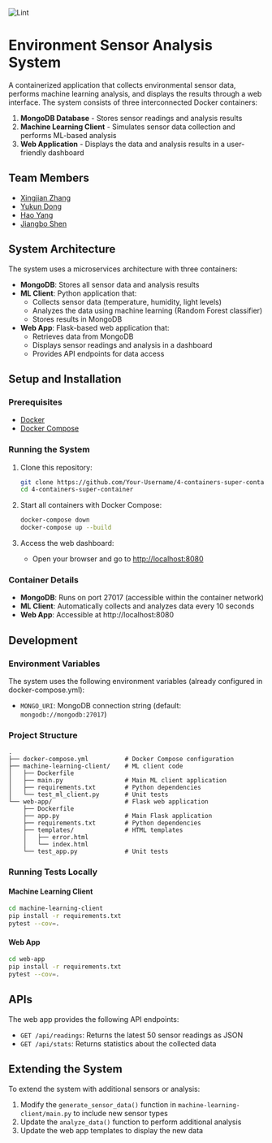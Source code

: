 ![Lint](https://github.com/software-students-spring2025/4-containers-super-container/actions/workflows/lint.yml/badge.svg)

# Environment Sensor Analysis System

A containerized application that collects environmental sensor data, performs machine learning analysis, and displays the results through a web interface. The system consists of three interconnected Docker containers:

1. **MongoDB Database** - Stores sensor readings and analysis results
2. **Machine Learning Client** - Simulates sensor data collection and performs ML-based analysis
3. **Web Application** - Displays the data and analysis results in a user-friendly dashboard

## Team Members

- [Xingjian Zhang](https://github.com/ScottZXJ123)
- [Yukun Dong](https://github.com/abccdyk)
- [Hao Yang](https://github.com/Hao-Yang-Hao)
- [Jiangbo Shen](https://github.com/js-montgomery)

## System Architecture

The system uses a microservices architecture with three containers:

- **MongoDB**: Stores all sensor data and analysis results
- **ML Client**: Python application that:
  - Collects sensor data (temperature, humidity, light levels)
  - Analyzes the data using machine learning (Random Forest classifier)
  - Stores results in MongoDB
- **Web App**: Flask-based web application that:
  - Retrieves data from MongoDB
  - Displays sensor readings and analysis in a dashboard
  - Provides API endpoints for data access

## Setup and Installation

### Prerequisites

- [Docker](https://docs.docker.com/get-docker/)
- [Docker Compose](https://docs.docker.com/compose/install/)

### Running the System

1. Clone this repository:
   ```bash
   git clone https://github.com/Your-Username/4-containers-super-container.git
   cd 4-containers-super-container
   ```

2. Start all containers with Docker Compose:
   ```bash
   docker-compose down
   docker-compose up --build
   ```

3. Access the web dashboard:
   - Open your browser and go to [http://localhost:8080](http://localhost:8080)

### Container Details

- **MongoDB**: Runs on port 27017 (accessible within the container network)
- **ML Client**: Automatically collects and analyzes data every 10 seconds
- **Web App**: Accessible at http://localhost:8080

## Development

### Environment Variables

The system uses the following environment variables (already configured in docker-compose.yml):

- `MONGO_URI`: MongoDB connection string (default: `mongodb://mongodb:27017`)

### Project Structure

```
.
├── docker-compose.yml          # Docker Compose configuration
├── machine-learning-client/    # ML client code
│   ├── Dockerfile
│   ├── main.py                 # Main ML client application
│   ├── requirements.txt        # Python dependencies
│   └── test_ml_client.py       # Unit tests
└── web-app/                    # Flask web application
    ├── Dockerfile
    ├── app.py                  # Main Flask application
    ├── requirements.txt        # Python dependencies
    ├── templates/              # HTML templates
    │   ├── error.html
    │   └── index.html
    └── test_app.py             # Unit tests
```

### Running Tests Locally

#### Machine Learning Client

```bash
cd machine-learning-client
pip install -r requirements.txt
pytest --cov=.
```

#### Web App

```bash
cd web-app
pip install -r requirements.txt
pytest --cov=.
```

## APIs

The web app provides the following API endpoints:

- `GET /api/readings`: Returns the latest 50 sensor readings as JSON
- `GET /api/stats`: Returns statistics about the collected data

## Extending the System

To extend the system with additional sensors or analysis:

1. Modify the `generate_sensor_data()` function in `machine-learning-client/main.py` to include new sensor types
2. Update the `analyze_data()` function to perform additional analysis
3. Update the web app templates to display the new data
